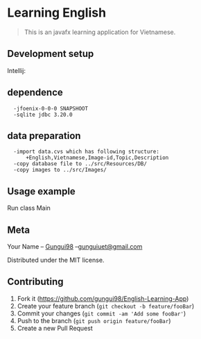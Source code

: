 # Learning English
> This is an javafx learning application for Vietnamese.



## Development setup

Intellij:
## dependence
```add dependence
  -jfoenix-0-0-0 SNAPSHOOT
  -sqlite jdbc 3.20.0
```
## data preparation
```
  -import data.cvs which has following structure:
      +English,Vietnamese,Image-id,Topic,Description
  -copy database file to ../src/Resources/DB/
  -copy images to ../src/Images/
```
## Usage example

Run class Main


## Meta

Your Name – [Gungui98](https://facebooks.com/gungui98) –gunguiuet@gmail.com

Distributed under the MIT license.


## Contributing

1. Fork it (<https://github.com/gungui98/English-Learning-App>)
2. Create your feature branch (`git checkout -b feature/fooBar`)
3. Commit your changes (`git commit -am 'Add some fooBar'`)
4. Push to the branch (`git push origin feature/fooBar`)
5. Create a new Pull Request

